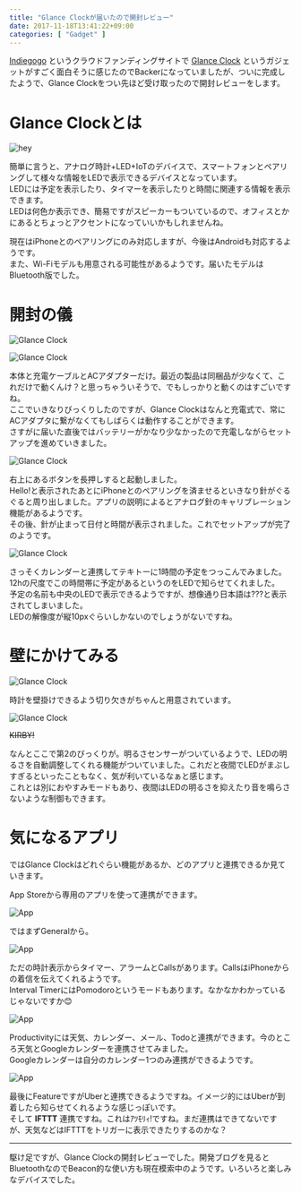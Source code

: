 ```yaml
---
title: "Glance Clockが届いたので開封レビュー"
date: 2017-11-18T13:41:22+09:00
categories: [ "Gadget" ]
---
```


[Indiegogo](https://www.indiegogo.com) というクラウドファンディングサイトで [Glance Clock](https://www.indiegogo.com/projects/glance-see-what-you-need-when-you-need-it-smartphone) というガジェットがすごく面白そうに感じたのでBackerになっていましたが、ついに完成したようで、Glance Clockをつい先ほど受け取ったので開封レビューをします。

# Glance Clockとは
![hey](https://c1.iggcdn.com/indiegogo-media-prod-cld/image/upload/c_fill,f_auto,h_240,w_320/v1507880709/jskankc7jhkndv2rrrr4.jpg)

簡単に言うと、アナログ時計+LED+IoTのデバイスで、スマートフォンとペアリングして様々な情報をLEDで表示できるデバイスとなっています。  
LEDには予定を表示したり、タイマーを表示したりと時間に関連する情報を表示できます。  
LEDは何色か表示でき、簡易ですがスピーカーもついているので、オフィスとかにあるとちょっとアクセントになっていいかもしれませんね。

現在はiPhoneとのペアリングにのみ対応しますが、今後はAndroidも対応するようです。  
また、Wi-Fiモデルも用意される可能性があるようです。届いたモデルはBluetooth版でした。

# 開封の儀
![Glance Clock](../../images/2017-11-18/glance1.jpg)

![Glance Clock](../../images/2017-11-18/glance2.jpg)

本体と充電ケーブルとACアダプターだけ。最近の製品は同梱品が少なくて、これだけで動くんけ？と思っちゃういそうで、でもしっかりと動くのはすごいですね。  
ここでいきなりびっくりしたのですが、Glance Clockはなんと充電式で、常にACアダプタに繋がなくてもしばらくは動作することができます。  
さすがに届いた直後ではバッテリーがかなり少なかったので充電しながらセットアップを進めていきました。

![Glance Clock](../../images/2017-11-18/glance3.jpg)

右上にあるボタンを長押しすると起動しました。  
Hello!と表示されたあとにiPhoneとのペアリングを済ませるといきなり針がぐるぐると周り出しました。アプリの説明によるとアナログ針のキャリブレーション機能があるようです。  
その後、針が止まって日付と時間が表示されました。これでセットアップが完了のようです。

![Glance Clock](../../images/2017-11-18/glance4.jpg)

さっそくカレンダーと連携してテキトーに1時間の予定をつっこんでみました。12hの尺度でこの時間帯に予定があるというのをLEDで知らせてくれました。  
予定の名前も中央のLEDで表示できるようですが、想像通り日本語は???と表示されてしまいました。  
LEDの解像度が縦10pxぐらいしかないのでしょうがないですね。

# 壁にかけてみる
![Glance Clock](../../images/2017-11-18/glance5.jpg)

時計を壁掛けできるよう切り欠きがちゃんと用意されています。

![Glance Clock](../../images/2017-11-18/glance6.jpg)

~~KIRBY!~~

なんとここで第2のびっくりが。明るさセンサーがついているようで、LEDの明るさを自動調整してくれる機能がついていました。これだと夜間でLEDがまぶしすぎるといったこともなく、気が利いているなぁと感じます。  
これとは別におやすみモードもあり、夜間はLEDの明るさを抑えたり音を鳴らさないような制御もできます。

# 気になるアプリ

ではGlance Clockはどれぐらい機能があるか、どのアプリと連携できるか見ていきます。

App Storeから専用のアプリを使って連携ができます。

![App](../../images/2017-11-18/app1.png)

ではまずGeneralから。

![App](../../images/2017-11-18/app2.png)

ただの時計表示からタイマー、アラームとCallsがあります。CallsはiPhoneからの着信を伝えてくれるようです。  
Interval TimerにはPomodoroというモードもあります。なかなかわかっているじゃないですか😊

![App](../../images/2017-11-18/app4.png)

Productivityには天気、カレンダー、メール、Todoと連携ができます。今のところ天気とGoogleカレンダーを連携させてみました。  
Googleカレンダーは自分のカレンダー1つのみ連携ができるようです。

![App](../../images/2017-11-18/app3.png)

最後にFeatureですがUberと連携できるようですね。イメージ的にはUberが到着したら知らせてくれるような感じっぽいです。  
そして **IFTTT** 連携ですね。これはｱﾂﾓﾘｨ!ですね。まだ連携はできてないですが、天気などはIFTTTをトリガーに表示できたりするのかな？

---

駆け足ですが、Glance Clockの開封レビューでした。開発ブログを見るとBluetoothなのでBeacon的な使い方も現在模索中のようです。いろいろと楽しみなデバイスでした。
